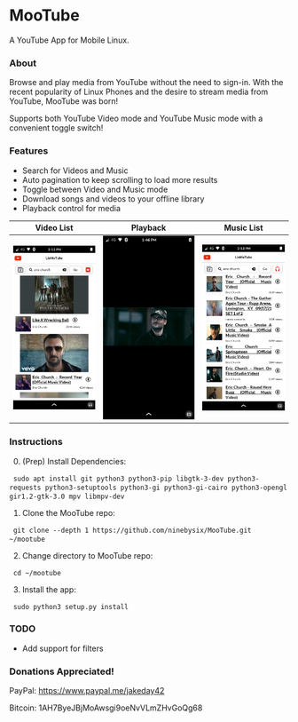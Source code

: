 # MooTube

A YouTube App for Mobile Linux.

### About
Browse and play media from YouTube without the need to sign-in. With the recent popularity of Linux Phones and the desire to stream media from YouTube, MooTube was born!

Supports both YouTube Video mode and YouTube Music mode with a convenient toggle switch!

### Features

- Search for Videos and Music
- Auto pagination to keep scrolling to load more results
- Toggle between Video and Music mode
- Download songs and videos to your offline library
- Playback control for media

Video List | Playback | Music List
:-------------------------:|:-------------------------:|:-------------------------:
![Video List](https://github.com/ninebysix/MooTube/blob/master/docs/MooTube-VideosPage.png?raw=true) | ![Playback](https://github.com/ninebysix/MooTube/blob/master/docs/MooTube-VideoPlayback.png?raw=true) | ![Music List](https://github.com/ninebysix/MooTube/blob/master/docs/MooTube-MusicPage.png?raw=true)

### Instructions

0. (Prep) Install Dependencies:
  ```
   sudo apt install git python3 python3-pip libgtk-3-dev python3-requests python3-setuptools python3-gi python3-gi-cairo python3-opengl gir1.2-gtk-3.0 mpv libmpv-dev
  ```
1. Clone the MooTube repo:
  ```
   git clone --depth 1 https://github.com/ninebysix/MooTube.git ~/mootube
  ```
2. Change directory to MooTube repo:
  ```
   cd ~/mootube
  ```
3. Install the app:
  ```
   sudo python3 setup.py install
  ```

### TODO

- Add support for filters

### Donations Appreciated!

PayPal: https://www.paypal.me/jakeday42

Bitcoin: 1AH7ByeJBjMoAwsgi9oeNvVLmZHvGoQg68
